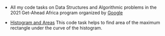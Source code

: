 * All my code tasks on Data Structures and Algorithmic problems in the 2021 Get-Ahead Africa program organized by [Google](https://about.google/)

* [Histogram and Areas](https://github.com/E-wave112/google-get-africa-code-challenges/blob/main/histogram.py) This code task helps to find area of the maximum rectangle under the curve of the histogram.

